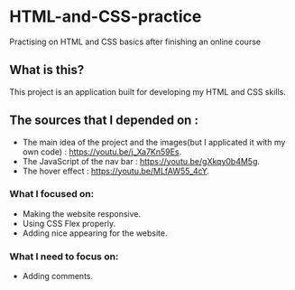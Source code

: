 # HTML-and-CSS-practice
Practising on HTML and CSS basics after finishing  an online course

## What is this?
This project is an application built for developing my HTML and CSS skills.

## The sources that I depended on :
* The main idea of the project and the images(but I applicated it with my own code) : https://youtu.be/j_Xa7Kn59Es.
* The JavaScript of the nav bar : https://youtu.be/gXkqy0b4M5g.
* The hover effect : https://youtu.be/MLfAW55_4cY.

### What I focused on:
* Making the website responsive.
* Using CSS Flex properly.
* Adding nice appearing for the website.

### What I need to focus on:
* Adding comments.
